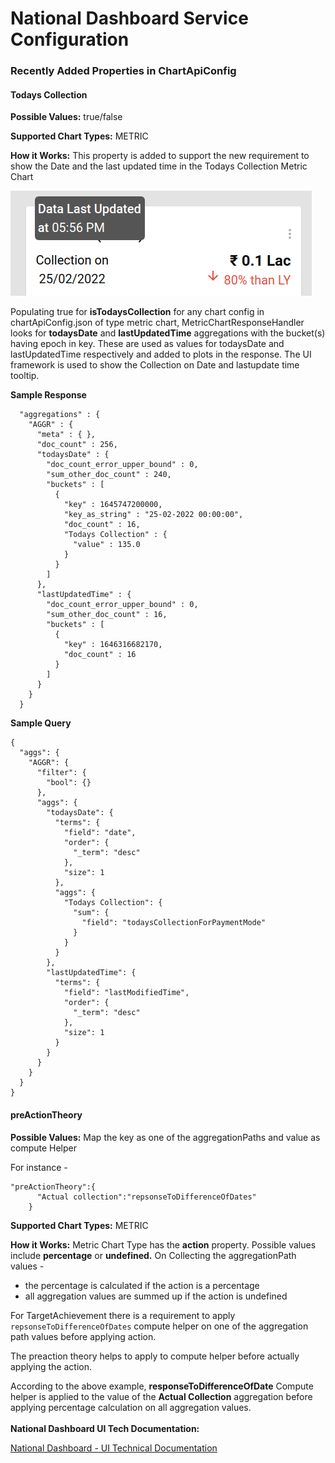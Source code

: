 # National Dashboard Service Configuration

### Recently Added Properties in ChartApiConfig  <a href="#newly-introduced-properties-in-chartapiconfig" id="newly-introduced-properties-in-chartapiconfig"></a>

#### Todays Collection <a href="#todayscollection" id="todayscollection"></a>

**Possible Values:** true/false

**Supported Chart Types:** METRIC

**How it Works:** This property is added to support the new requirement to show the Date and the last updated time in the Todays Collection Metric Chart

&#x20;![](<../../../../.gitbook/assets/image (179).png>)

Populating true for **isTodaysCollection** for any chart config in chartApiConfig.json of type metric chart, MetricChartResponseHandler looks for **todaysDate** and **lastUpdatedTime** aggregations with the bucket(s) having epoch in key. These are used as values for todaysDate and lastUpdatedTime respectively and added to plots in the response. The UI framework is used to show the Collection on Date and lastupdate time tooltip.

**Sample Response**

```
  "aggregations" : {
    "AGGR" : {
      "meta" : { },
      "doc_count" : 256,
      "todaysDate" : {
        "doc_count_error_upper_bound" : 0,
        "sum_other_doc_count" : 240,
        "buckets" : [
          {
            "key" : 1645747200000,
            "key_as_string" : "25-02-2022 00:00:00",
            "doc_count" : 16,
            "Todays Collection" : {
              "value" : 135.0
            }
          }
        ]
      },
      "lastUpdatedTime" : {
        "doc_count_error_upper_bound" : 0,
        "sum_other_doc_count" : 16,
        "buckets" : [
          {
            "key" : 1646316682170,
            "doc_count" : 16
          }
        ]
      }
    }
  }
```

&#x20;**Sample Query**

```
{
  "aggs": {
    "AGGR": {
      "filter": {
        "bool": {}
      },
      "aggs": {
        "todaysDate": {
          "terms": {
            "field": "date",
            "order": {
              "_term": "desc"
            },
            "size": 1
          },
          "aggs": {
            "Todays Collection": {
              "sum": {
                "field": "todaysCollectionForPaymentMode"
              }
            }
          }
        },
        "lastUpdatedTime": {
          "terms": {
            "field": "lastModifiedTime",
            "order": {
              "_term": "desc"
            },
            "size": 1
          }
        }
      }
    }
  }
}
```

#### preActionTheory <a href="#preactiontheory" id="preactiontheory"></a>

**Possible Values:** Map the key as one of the aggregationPaths and value as compute Helper

For instance -

```
"preActionTheory":{
      "Actual collection":"repsonseToDifferenceOfDates"
    }
```

**Supported Chart Types:** METRIC

**How it Works:** Metric Chart Type has the **action** property. Possible values include **percentage** or **undefined.** On Collecting the aggregationPath values -

* the percentage is calculated if the action is a percentage
* all aggregation values are summed up if the action is undefined

For TargetAchievement there is a requirement to apply `repsonseToDifferenceOfDates` compute helper on one of the aggregation path values before applying action.

The preaction theory helps to apply to compute helper before actually applying the action.

According to the above example, **responseToDifferenceOfDate** Compute helper is applied to the value of the **Actual Collection** aggregation before applying percentage calculation on all aggregation values.\
\
**National Dashboard UI Tech Documentation:**&#x20;

[National Dashboard - UI Technical Documentation](national-dashboard-ui-technical-doc/)
